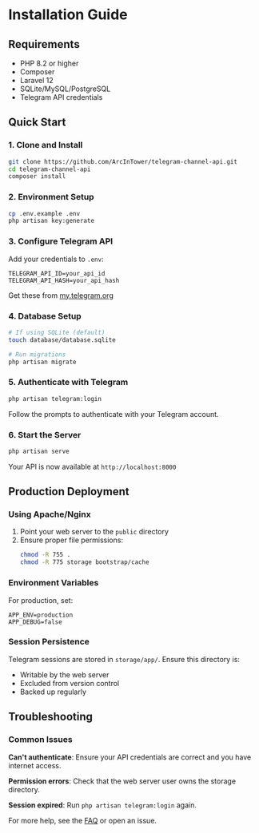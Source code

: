 # Installation Guide

## Requirements

- PHP 8.2 or higher
- Composer
- Laravel 12
- SQLite/MySQL/PostgreSQL
- Telegram API credentials

## Quick Start

### 1. Clone and Install

```bash
git clone https://github.com/ArcInTower/telegram-channel-api.git
cd telegram-channel-api
composer install
```

### 2. Environment Setup

```bash
cp .env.example .env
php artisan key:generate
```

### 3. Configure Telegram API

Add your credentials to `.env`:
```env
TELEGRAM_API_ID=your_api_id
TELEGRAM_API_HASH=your_api_hash
```

Get these from [my.telegram.org](https://my.telegram.org)

### 4. Database Setup

```bash
# If using SQLite (default)
touch database/database.sqlite

# Run migrations
php artisan migrate
```

### 5. Authenticate with Telegram

```bash
php artisan telegram:login
```

Follow the prompts to authenticate with your Telegram account.

### 6. Start the Server

```bash
php artisan serve
```

Your API is now available at `http://localhost:8000`

## Production Deployment

### Using Apache/Nginx

1. Point your web server to the `public` directory
2. Ensure proper file permissions:
   ```bash
   chmod -R 755 .
   chmod -R 775 storage bootstrap/cache
   ```

### Environment Variables

For production, set:
```env
APP_ENV=production
APP_DEBUG=false
```

### Session Persistence

Telegram sessions are stored in `storage/app/`. Ensure this directory is:
- Writable by the web server
- Excluded from version control
- Backed up regularly

## Troubleshooting

### Common Issues

**Can't authenticate**: Ensure your API credentials are correct and you have internet access.

**Permission errors**: Check that the web server user owns the storage directory.

**Session expired**: Run `php artisan telegram:login` again.

For more help, see the [FAQ](FAQ.md) or open an issue.